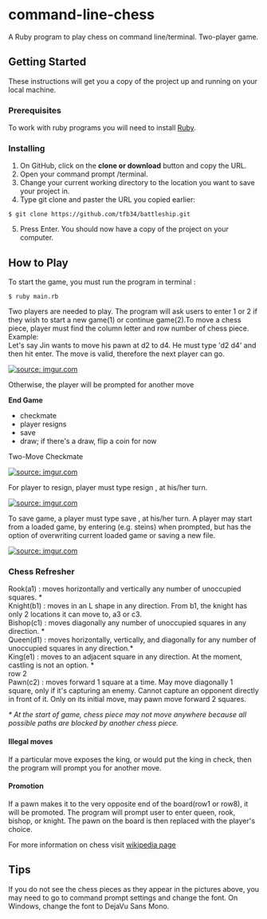 # command-line-chess
A Ruby program to play chess on command line/terminal. Two-player game. 

## Getting Started
These instructions will get you a copy of the project up and running on your local machine. 

### Prerequisites
To work with ruby programs you will need to install <a href="https://www.ruby-lang.org/en/documentation/installation/">Ruby</a>. 

### Installing
1. On GitHub, click on the <b>clone or download</b> button and copy the URL.
2. Open your command prompt /terminal.
3. Change your current working directory to the location you want to save your project in.
4. Type git clone and paster the URL you copied earlier:

```
$ git clone https://github.com/tfb34/battleship.git
```

5. Press Enter. You should now have a copy of the project on your computer.

## How to Play

To start the game, you must run the program in terminal :

```
$ ruby main.rb
```
<p>Two players are needed to play. The program will ask users to enter 1 or 2 if they wish to start a new game(1) or continue game(2).To move a chess piece, player must find the column letter and row number of chess piece.<br/>Example:<br/>Let's say Jin wants to move his pawn at d2 to d4. He must type 'd2 d4' and then hit enter. The move is valid, therefore the next player can go.</p>
<a href="http://imgur.com/oN6kyJZ"><img src="http://i.imgur.com/oN6kyJZ.png" title="source: imgur.com" /></a>
<p>Otherwise, the player will be prompted for another move</p>
<b>End Game</b>
<ul>
<li>checkmate</li>
<li>player resigns</li>
<li>save</li>
<li>draw; if there's a draw, flip a coin for now</li>
</ul>
<p>Two-Move Checkmate</p>
<a href="http://imgur.com/N1Y2Se9"><img src="http://i.imgur.com/N1Y2Se9.png" title="source: imgur.com" /></a>
<p>For player to resign, player must type resign , at his/her turn.</p><a href="http://imgur.com/a708isI"><img src="http://i.imgur.com/a708isI.png" title="source: imgur.com" /></a><br/>
<p>To save game, a player must type save , at his/her turn. A player may start from a loaded game, by entering (e.g. steins) when prompted, but has the option of overwriting current loaded game or saving a new file. </p>
<a href="http://imgur.com/yBf1eoL"><img src="http://i.imgur.com/yBf1eoL.png" title="source: imgur.com" /></a>
<h3>Chess Refresher</h3>
<p>
Rook(a1) : moves horizontally and vertically any number of unoccupied squares. *<br/>
Knight(b1) : moves in an L shape in any direction. From b1, the knight has only 2 locations it can move to, a3 or c3.<br/>
Bishop(c1) : moves diagonally any number of unoccupied squares in any direction. *<br/>
Queen(d1) : moves horizontally, vertically, and diagonally for any number of unoccupied squares in any direction.*<br/>
King(e1) : moves to an adjacent square in any direction. At the moment, castling is not an option. *<br/>
row 2<br/>
Pawn(c2) : moves forward 1 square at a time. May move diagonally 1 square, only if it's capturing an enemy. Cannot capture an opponent directly in front of it. Only on its initial move, may pawn move forward 2 squares. </p>
<i>* At the start of game, chess piece may not move anywhere because all possible paths are blocked by another chess piece.</i>

<h4>Illegal moves</h4>
<p>If a particular move exposes the king, or would put the king in check, then the program will prompt you for another move.</p>
<h4>Promotion</h4>
<p>If a pawn makes it to the very opposite end of the board(row1 or row8), it will be promoted. The program will prompt user to enter queen, rook, bishop, or knight. The pawn on the board is then replaced with the player's choice. </p>

<p>For more information on chess visit <a href=https://en.wikipedia.org/wiki/Chess>wikipedia page</a></p>

## Tips
If you do not see the chess pieces as they appear in the pictures above, you may need to go to command prompt settings and change the font. On Windows, change the font to DejaVu Sans Mono.
